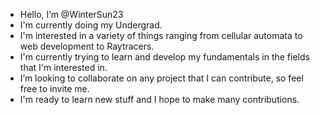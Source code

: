 - Hello, I’m @WinterSun23
- I'm currently doing my Undergrad.
- I'm interested in a variety of things ranging from cellular automata to web development to Raytracers.
- I'm currently trying to learn and develop my fundamentals in the fields that I'm interested in.
- I’m looking to collaborate on any project that I can contribute, so feel free to invite me.
- I'm ready to learn new stuff and I hope to make many contributions.  

<!---
WinterSun23/WinterSun23 is a ✨ special ✨ repository because its `README.md` (this file) appears on your GitHub profile.
You can click the Preview link to take a look at your changes.
--->
